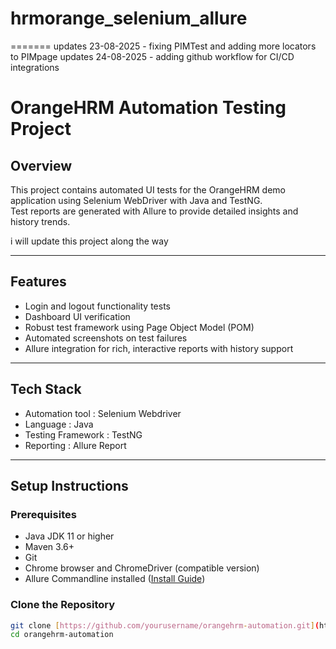 # hrmorange_selenium_allure

=======
updates 23-08-2025 - fixing PIMTest and adding more locators to PIMpage
updates 24-08-2025 - adding github workflow for CI/CD integrations

# OrangeHRM Automation Testing Project

## Overview

This project contains automated UI tests for the OrangeHRM demo application using Selenium WebDriver with Java and TestNG.  
Test reports are generated with Allure to provide detailed insights and history trends.

i will update this project along the way

---

## Features

- Login and logout functionality tests
- Dashboard UI verification
- Robust test framework using Page Object Model (POM)
- Automated screenshots on test failures
- Allure integration for rich, interactive reports with history support

---

## Tech Stack

- Automation tool : Selenium Webdriver
- Language : Java
- Testing Framework : TestNG
- Reporting : Allure Report

---

## Setup Instructions

### Prerequisites

- Java JDK 11 or higher
- Maven 3.6+
- Git
- Chrome browser and ChromeDriver (compatible version)
- Allure Commandline installed ([Install Guide](https://docs.qameta.io/allure/))

### Clone the Repository

```bash
git clone [https://github.com/yourusername/orangehrm-automation.git](https://github.com/jezz995/hrmorange_selenium_allure.git)
cd orangehrm-automation
```
